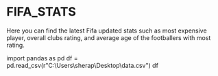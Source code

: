 # FIFA_STATS
Here you can find the latest Fifa updated stats such as most expensive player, overall clubs rating, and average age of the footballers with most rating.

import pandas as pd
df = pd.read_csv(r"C:\Users\sherap\Desktop\data.csv")
df
